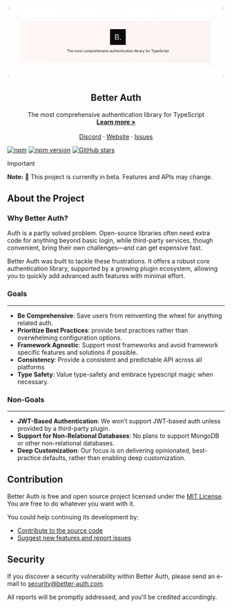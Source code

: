 <p align="center">
  <picture>
    <source srcset="./banner-dark.png" media="(prefers-color-scheme: dark)">
    <source srcset="./banner.png" media="(prefers-color-scheme: light)">
    <img src="./banner.png" alt="Better Auth Logo">
  </picture>
  <h2 align="center">
    Better Auth
  </h2>

  <p align="center">
    The most comprehensive authentication library for TypeScript
    <br />
    <a href="https://better-auth.com"><strong>Learn more »</strong></a>
    <br />
    <br />
    <a href="https://discord.com/invite/GYC3W7tZzb">Discord</a>
    ·
    <a href="https://better-auth.com">Website</a>
    ·
    <a href="https://github.com/better-auth/better-auth/issues">Issues</a>
  </p>

[![npm](https://img.shields.io/npm/dm/better-auth)](https://www.npmjs.com/package/better-auth)
[![npm version](https://img.shields.io/npm/v/better-auth.svg)](https://www.npmjs.com/package/better-auth)
[![GitHub stars](https://img.shields.io/github/stars/better-auth/better-auth)](https://github.com/better-auth/better-auth/stargazers)
</p>


> [!IMPORTANT]
> **Note:** 🚧 This project is currently in beta. Features and APIs may change.

## About the Project

### Why Better Auth?

Auth is a partly solved problem. Open-source libraries often need extra code for anything beyond basic login, while third-party services, though convenient, bring their own challenges—and can get expensive fast.

Better Auth was built to tackle these frustrations. It offers a robust core authentication library, supported by a growing plugin ecosystem, allowing you to quickly add advanced auth features with minimal effort.


### Goals
****

- **Be Comprehensive**: Save users from reinventing the wheel for anything related auth.
- **Prioritize Best Practices**: provide best practices rather than overwhelming configuration options.
- **Framework Agnostic**: Support most frameworks and avoid framework specific features and solutions if possible.
- **Consistency**: Provide a consistent and predictable API across all platforms
- **Type Safety**: Value type-safety and embrace typescript magic when necessary.

### Non-Goals
****

- **JWT-Based Authentication**: We won’t support JWT-based auth unless provided by a third-party plugin.
- **Support for Non-Relational Databases**: No plans to support MongoDB or other non-relational databases.
- **Deep Customization**: Our focus is on delivering opinionated, best-practice defaults, rather than enabling deep customization.
  
## Contribution

Better Auth is free and open source project licensed under the [MIT License](./LICENSE.md). You are free to do whatever you want with it.

You could help continuing its development by:

- [Contribute to the source code](./CONTRIBUTING.md)
- [Suggest new features and report issues](https://github.com/better-auth/better-auth/issues)

## Security
If you discover a security vulnerability within Better Auth, please send an e-mail to security@better-auth.com.

All reports will be promptly addressed, and you'll be credited accordingly.